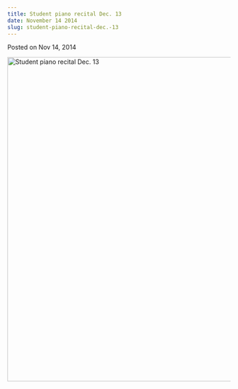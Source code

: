 ```yaml
---
title: Student piano recital Dec. 13
date: November 14 2014
slug: student-piano-recital-dec.-13
---
```


 
<span class="date">Posted on Nov 14, 2014 </span>
<p>
  <img
    alt="Student piano recital Dec. 13"
    src="https://news.csumb.edu/sites/default/files/65/attachments/news/images/piano_recital_fall2014.jpg"
    style="float:left; width:550px; height:731px"
  />
</p>
 
